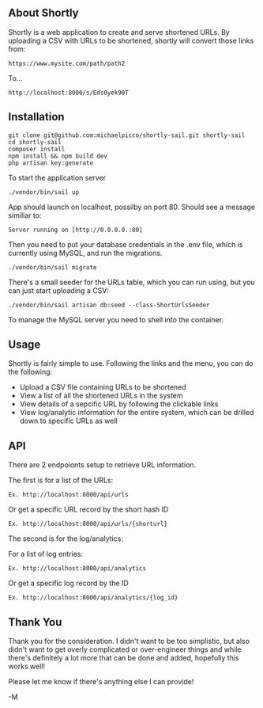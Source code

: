 ## About Shortly

Shortly is a web application to create and serve shortened URLs.  By uploading a CSV with URLs to be shortened, shortly will convert those links from:

```
https://www.mysite.com/path/path2
```

To...

```
http://localhost:8000/s/Eds0yek90T
```


## Installation
```
git clone git@github.com:michaelpicco/shortly-sail.git shortly-sail
cd shortly-sail
composer install
npm install && npm build dev
php artisan key:generate
```

To start the application server
```
./vendor/bin/sail up
```

App should launch on localhost, possilby on port 80.  Should see a message similiar to:
```
Server running on [http://0.0.0.0.:80]
```

Then you need to put your database credentials in the .env file, which is currently using MySQL, and run the migrations.

```
./vendor/bin/sail migrate
```

There's a small seeder for the URLs table, which you can run using, but you can just start uploading a CSV:
```
./vendor/bin/sail artisan db:seed --class-ShortUrlsSeeder
```

To manage the MySQL server you need to shell into the container.

## Usage

Shortly is fairly simple to use.  Following the links and the menu, you can do the following:

 - Upload a CSV file containing URLs to be shortened
 - View a list of all the shortened URLs in the system
 - View details of a sepcific URL by following the clickable links
 - View log/analytic information for the entire system, which can be drilled down to specific URLs as well


## API

There are 2 endpoionts setup to retrieve URL information.  

The first is for a list of the URLs:
```
Ex. http://localhost:8000/api/urls
```
Or get a specific URL record by the short hash ID
```
Ex. http://localhost:8000/api/urls/{shorturl}
```

The second is for the log/analytics:

For a list of log entries:
```
Ex. http://localhost:8000/api/analytics
```
Or get a specific log record by the ID
```
Ex. http://localhost:8000/api/analytics/{log_id}
```


## Thank You

Thank you for the consideration.  I didn't want to be too simplistic, but also didn't want to get overly complicated or over-engineer things and while there's definitely a lot more that can be done and added, hopefully this works well!  

Please let me know if there's anything else I can provide!

-M


